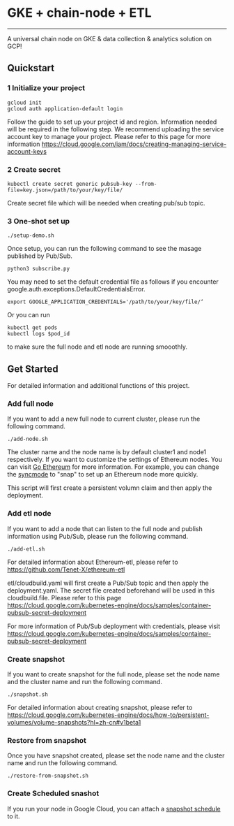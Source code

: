 # GKE + chain-node + ETL
---
A universal chain node on GKE & data collection & analytics solution on GCP!



## Quickstart

### 1 Initialize your project
```
gcloud init 
gcloud auth application-default login
```
Follow the guide to set up your project id and region. Information needed will be required in the following step.
We recommend uploading the service account key to manage your project. Please refer to this page for more information https://cloud.google.com/iam/docs/creating-managing-service-account-keys 

### 2 Create secret
```
kubectl create secret generic pubsub-key --from-file=key.json=/path/to/your/key/file/
```
Create secret file which will be needed when creating pub/sub topic.

### 3 One-shot set up
```
./setup-demo.sh
```
Once setup, you can run the following command to see the masage published by Pub/Sub.
```
python3 subscribe.py
```
You may need to set the default credential file as follows if you encounter google.auth.exceptions.DefaultCredentialsError.
```
export GOOGLE_APPLICATION_CREDENTIALS='/path/to/your/key/file/‘
```

Or you can run
```
kubectl get pods
kubectl logs $pod_id
```
to make sure the full node and etl node are running smooothly.

## Get Started
For detailed information and additional functions of this project.

### Add  full node
If you want to add a new full node to current cluster, please run the following command.
```
./add-node.sh
```
The cluster name and the node name is by default cluster1 and node1 respectively.
If you want to customize the settings of Ethereum nodes. 
You can visit [Go Ethereum](https://github.com/ethereum/go-ethereum) for more information. For example, you can change the [syncmode](https://github.com/Tenet-X/chain-node/blob/eth/chain/geth/deployment.yaml) to "snap"  to set up an Ethereum node more quickly.

This script will first create a persistent volumn claim and then apply the deployment.

### Add etl node
If you want to add a node that can listen to the full node and publish information using Pub/Sub, please run the following command.
```
./add-etl.sh
```
For detailed information about Ethereum-etl, please refer to https://github.com/Tenet-X/ethereum-etl


etl/cloudbuild.yaml will first create a Pub/Sub topic and then apply the deployment.yaml. The secret file created beforehand will be used in this cloudbuild.file.
Please refer to this page https://cloud.google.com/kubernetes-engine/docs/samples/container-pubsub-secret-deployment

For more information of Pub/Sub deployment with credentials, please visit https://cloud.google.com/kubernetes-engine/docs/samples/container-pubsub-secret-deployment



### Create snapshot
If you want to create snapshot for the full node, please set the node name and the cluster name and run the following command.
```
./snapshot.sh
```
For detailed information about creating snapshot, please refer to https://cloud.google.com/kubernetes-engine/docs/how-to/persistent-volumes/volume-snapshots?hl=zh-cn#v1beta1
### Restore from snapshot
Once you have snapshot created, please set the node name and the cluster name and run the following command.
```
./restore-from-snapshot.sh
```
### Create Scheduled snashot
If you run your node in Google Cloud, you can attach a [snapshot schedule](https://cloud.google.com/compute/docs/disks/scheduled-snapshots#attach_snapshot_schedule) to it.


